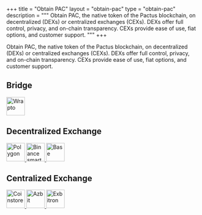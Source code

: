 +++
title = "Obtain PAC"
layout = "obtain-pac"
type = "obtain-pac"
description = """
Obtain PAC, the native token of the Pactus blockchain, on decentralized (DEXs) or centralized
exchanges (CEXs). DEXs offer full control, privacy, and on-chain transparency. CEXs provide
ease of use, fiat options, and customer support.
"""
+++

Obtain PAC, the native token of the Pactus blockchain, on decentralized (DEXs) or centralized
exchanges (CEXs). DEXs offer full control, privacy, and on-chain transparency. CEXs provide
ease of use, fiat options, and customer support.

## Bridge

<div class="grid grid-cols-3 gap-x-6 items-center">
  <a target="_blank" href="https://wrapto.app" title="Wrapto">
    <img src="/images/exchange/wrapto.svg" style="height: 48px" class="object-contain mx-auto" alt="Wrapto" />
  </a>
</div>

## Decentralized Exchange

<div class="grid grid-cols-3 gap-x-6 items-center">
  <a target="_blank" href="https://dexscreener.com/polygon/0x17924d9a46ea07dd109f3e88cef30c2ad8602344" title="Polygon">
    <img src="/images/exchange/polygon.svg" style="height: 48px" class="object-contain mx-auto" alt="Polygon" />
  </a>
  <a target="_blank" href="https://dexscreener.com/bsc/0x10004a9A742ec135c686C9aCed00FA3C93D66866" title="Binance">
    <img src="/images/exchange/bsc.svg" style="height: 48px" class="object-contain mx-auto" alt="Binance smart chain" />
  </a>
  <a target="_blank" href="https://dexscreener.com/base/0x10004a9A742ec135c686C9aCed00FA3C93D66866" title="Base">
    <img src="/images/exchange/base.svg" style="height: 48px" class="object-contain mx-auto" alt="Base" />
  </a>
</div>

## Centralized Exchange

<div class="grid grid-cols-3 gap-x-6 items-center">
  <a target="_blank" href="https://www.coinstore.com/spot/PACUSDT" title="Coinstore">
    <img src="/images/exchange/coinstore.png" style="height: 48px" class="object-contain mx-auto" alt="Coinstore" />
  </a>

  <a target="_blank" href="https://azbit.com/exchange/PAC_USDT" title="Azbit">
    <img src="/images/exchange/azbit.png" style="height: 48px" class="object-contain mx-auto" alt="Azbit" />
  </a>

  <a target="_blank" href="https://exbitron.com/" title="Exbitron/">
    <img src="/images/exchange/exbitron.svg" style="height: 48px" class="object-contain mx-auto" alt="Exbitron" />
  </a>
</div>
